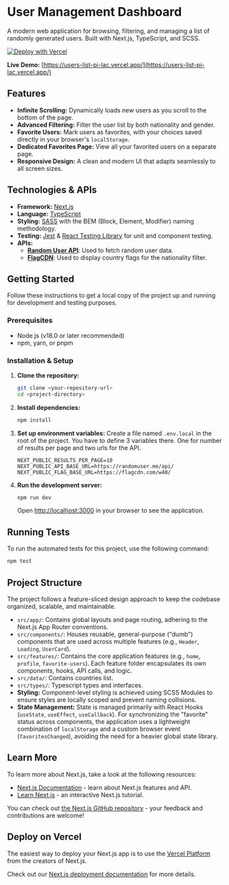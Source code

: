 # User Management Dashboard

A modern web application for browsing, filtering, and managing a list of randomly generated users. Built with Next.js, TypeScript, and SCSS.

[![Deploy with Vercel](https://vercel.com/button)](https://users-list-pi-lac.vercel.app/)

**Live Demo:** [https://users-list-pi-lac.vercel.app/](https://users-list-pi-lac.vercel.app/)

## Features

-   **Infinite Scrolling:** Dynamically loads new users as you scroll to the bottom of the page.
-   **Advanced Filtering:** Filter the user list by both nationality and gender.
-   **Favorite Users:** Mark users as favorites, with your choices saved directly in your browser's `localStorage`.
-   **Dedicated Favorites Page:** View all your favorited users on a separate page.
-   **Responsive Design:** A clean and modern UI that adapts seamlessly to all screen sizes.

## Technologies & APIs

-   **Framework:** [Next.js](https://nextjs.org/)
-   **Language:** [TypeScript](https://www.typescriptlang.org/)
-   **Styling:** [SASS](https://sass-lang.com/) with the BEM (Block, Element, Modifier) naming methodology.
-   **Testing:** [Jest](https://jestjs.io/) & [React Testing Library](https://testing-library.com/docs/react-testing-library/intro/) for unit and component testing.
-   **APIs:**
    -   [**Random User API**](https://randomuser.me/): Used to fetch random user data.
    -   [**FlagCDN**](https://flagcdn.com/): Used to display country flags for the nationality filter.

## Getting Started

Follow these instructions to get a local copy of the project up and running for development and testing purposes.

### Prerequisites

-   Node.js (v18.0 or later recommended)
-   npm, yarn, or pnpm

### Installation & Setup

1.  **Clone the repository:**
    ```bash
    git clone <your-repository-url>
    cd <project-directory>
    ```

2.  **Install dependencies:**
    ```bash
    npm install
    ```

3.  **Set up environment variables:**
    Create a file named `.env.local` in the root of the project. You have to define 3 variables there. One for number of results per page and two urls for the API.
    ```
    NEXT_PUBLIC_RESULTS_PER_PAGE=10
    NEXT_PUBLIC_API_BASE_URL=https://randomuser.me/api/
    NEXT_PUBLIC_FLAG_BASE_URL=https://flagcdn.com/w40/
    ```

4.  **Run the development server:**
    ```bash
    npm run dev
    ```
    Open [http://localhost:3000](http://localhost:3000) in your browser to see the application.

## Running Tests

To run the automated tests for this project, use the following command:

```bash
npm test
```

## Project Structure

The project follows a feature-sliced design approach to keep the codebase organized, scalable, and maintainable.

-   `src/app/`: Contains global layouts and page routing, adhering to the Next.js App Router conventions.
-   `src/components/`: Houses reusable, general-purpose ("dumb") components that are used across multiple features (e.g., `Header`, `Loading`, `UserCard`).
-   `src/features/`: Contains the core application features (e.g., `home`, `profile`, `favorite-users`). Each feature folder encapsulates its own components, hooks, API calls, and logic.
-   `src/data/`: Contains countries list.
-   `src/types/`: Typescript types and interfaces.
-   **Styling:** Component-level styling is achieved using SCSS Modules to ensure styles are locally scoped and prevent naming collisions.
-   **State Management:** State is managed primarily with React Hooks (`useState`, `useEffect`, `useCallback`). For synchronizing the "favorite" status across components, the application uses a lightweight combination of `localStorage` and a custom browser event (`favoritesChanged`), avoiding the need for a heavier global state library.

## Learn More

To learn more about Next.js, take a look at the following resources:

- [Next.js Documentation](https://nextjs.org/docs) - learn about Next.js features and API.
- [Learn Next.js](https://nextjs.org/learn) - an interactive Next.js tutorial.

You can check out [the Next.js GitHub repository](https://github.com/vercel/next.js) - your feedback and contributions are welcome!

## Deploy on Vercel

The easiest way to deploy your Next.js app is to use the [Vercel Platform](https://vercel.com/new?utm_medium=default-template&filter=next.js&utm_source=create-next-app&utm_campaign=create-next-app-readme) from the creators of Next.js.

Check out our [Next.js deployment documentation](https://nextjs.org/docs/app/building-your-application/deploying) for more details.
